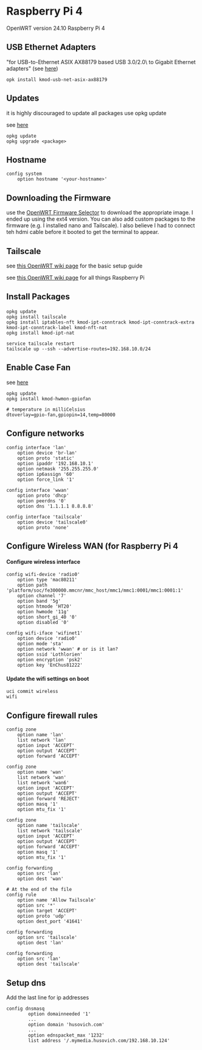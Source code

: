 # Raspberry Pi 4
OpenWRT version 24.10
Raspberry Pi 4

## USB Ethernet Adapters
"for USB-to-Ethernet ASIX AX88179 based USB 3.0/2.0\\ to Gigabit Ethernet adapters" (see [here](https://openwrt.org/packages/pkgdata/kmod-usb-net-asix-ax88179))
```
opk install kmod-usb-net-asix-ax88179
```
## Updates
it is highly discouraged to update all packages use opkg update

see [here](https://openwrt.org/meta/infobox/upgrade_packages_warning)
```
opkg update
opkg upgrade <package>
```
## Hostname
``` title="/etc/config/system"
config system
	option hostname '<your-hostname>'
```

## Downloading the Firmware
use the [OpenWRT Firmware Selector](https://firmware-selector.openwrt.org/) to download the appropriate image. I ended up using the ext4 version. You can also add custom packages to the firmware (e.g. I installed nano and Tailscale). I also believe I had to connect teh hdmi cable before it booted to get the terminal to appear.

## Tailscale

see [this OpenWRT wiki page](https://openwrt.org/docs/guide-user/services/vpn/tailscale/start) for the basic setup guide

see [this OpenWRT wiki page](https://openwrt.org/toh/raspberry_pi_foundation/raspberry_pi) for all things Raspberry Pi
 
## Install Packages
#### 

```
opkg update
opkg install tailscale
opkg install iptables-nft kmod-ipt-conntrack kmod-ipt-conntrack-extra kmod-ipt-conntrack-label kmod-nft-nat 
opkg install kmod-ipt-nat
```

```
service tailscale restart
tailscale up --ssh --advertise-routes=192.168.10.0/24
```

## Enable Case Fan
see [here](https://openwrt.org/toh/raspberry_pi_foundation/raspberry_pi#adding_a_case_fan)

```
opkg update
opkg install kmod-hwmon-gpiofan
```

``` title="/boot/config.txt"
# temperature in milliCelsius
dtoverlay=gpio-fan,gpiopin=14,temp=80000
```

## Configure networks

``` title="/etc/config/network"
config interface 'lan'
	option device 'br-lan'
	option proto 'static'
	option ipaddr '192.168.10.1'
	option netmask '255.255.255.0'
	option ip6assign '60'
	option force_link '1'

config interface 'wwan'
	option proto 'dhcp'
	option peerdns '0'
	option dns '1.1.1.1 8.8.8.8'

config interface 'tailscale'
	option device 'tailscale0'	
	option proto 'none'
```

## Configure Wireless WAN (for Raspberry Pi 4

#### Configure wireless interface
``` title="/etc/config/wireless"
config wifi-device 'radio0'
    option type 'mac80211'
    option path 'platform/soc/fe300000.mmcnr/mmc_host/mmc1/mmc1:0001/mmc1:0001:1'
    option channel '7'
    option band '5g'
    option htmode 'HT20'
    option hwmode '11g'
    option short_gi_40 '0'
    option disabled '0'

config wifi-iface 'wifinet1'
    option device 'radio0'
    option mode 'sta'
    option network 'wwan' # or is it lan?
    option ssid 'Lothlorien'
    option encryption 'psk2'
    option key 'EnChus81222'
```

#### Update the wifi settings on boot
``` title="/etc/rc.local"
uci commit wireless
wifi
```

## Configure firewall rules

``` title="/etc/config/firewall"
config zone
	option name 'lan'
	list network 'lan'
	option input 'ACCEPT'
	option output 'ACCEPT'
	option forward 'ACCEPT'

config zone
	option name 'wan'
	list network 'wan'
	list network 'wan6'
	option input 'ACCEPT'
	option output 'ACCEPT'
	option forward 'REJECT'
	option masq '1'
	option mtu_fix '1'

config zone
	option name 'tailscale'
	list network 'tailscale'
	option input 'ACCEPT'
	option output 'ACCEPT'
	option forward 'ACCEPT'
	option masq '1'
	option mtu_fix '1'

config forwarding
	option src 'lan'
	option dest 'wan'

# At the end of the file
config rule
	option name 'Allow Tailscale'
	option src '*'
	option target 'ACCEPT'
	option proto 'udp'
	option dest_port '41641'

config forwarding
	option src 'tailscale'
	option dest 'lan'

config forwarding
	option src 'lan'
	option dest 'tailscale'
```

## Setup dns
Add the last line for ip addresses
```
config dnsmasq
        option domainneeded '1'
		... 
		option domain 'husovich.com'
		...
		option ednspacket_max '1232'
        list address '/.mymedia.husovich.com/192.168.10.124'
```
